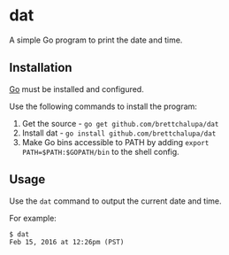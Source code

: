 # dat

A simple Go program to print the date and time.

## Installation

[Go](https://golang.org/) must be installed and configured.

Use the following commands to install the program:

1. Get the source - `go get github.com/brettchalupa/dat`
2. Install dat - `go install github.com/brettchalupa/dat`
3. Make Go bins accessible to PATH by adding `export PATH=$PATH:$GOPATH/bin` to the shell config.

## Usage

Use the `dat` command to output the current date and time.

For example:

```
$ dat
Feb 15, 2016 at 12:26pm (PST)
```
